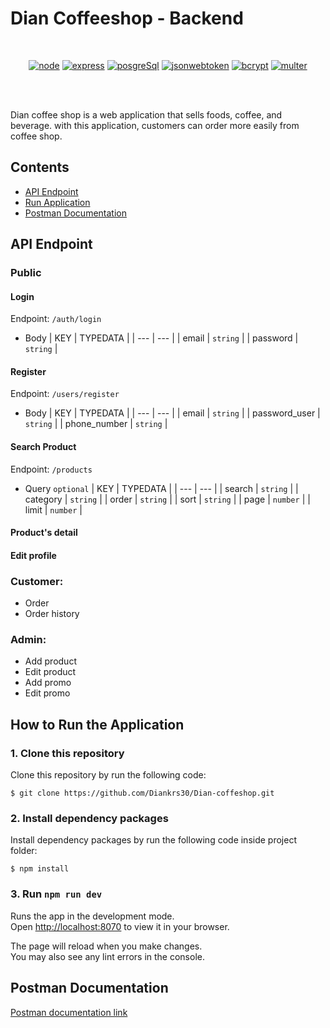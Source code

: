 # Dian Coffeeshop - Backend

<br/>

<div align="center">

[![node](https://img.shields.io/npm/v/node?label=node)](https://nodejs.org/en/)
[![express](https://img.shields.io/npm/v/express?label=express)](https://www.npmjs.com/package/express)
[![posgreSql](https://img.shields.io/npm/v/postgresql?label=postgresql)](https://www.npmjs.com/package/pg)
[![jsonwebtoken](https://img.shields.io/npm/v/jsonwebtoken?label=jsonwebtoken)](https://www.npmjs.com/package/jsonwebtoken)
[![bcrypt](https://img.shields.io/npm/v/bcrypt?label=bcrypt)](https://www.npmjs.com/package/bcrypt)
[![multer](https://img.shields.io/npm/v/multer?label=multer)](https://www.npmjs.com/package/multer)


<br/>

</div>

<br/>

Dian coffee shop is a web application that sells foods, coffee, and beverage. with this application, customers can order more easily from coffee shop.

## Contents

- [API Endpoint](#api-endpoint)
- [Run Application](#run-application)
- [Postman Documentation](#postman-documentation)

## API Endpoint

### Public

#### Login

Endpoint: `/auth/login`

- Body
  | KEY | TYPEDATA |
  | --- | --- |
  | email | `string` |
  | password | `string` |

#### Register

Endpoint: `/users/register`

- Body
  | KEY | TYPEDATA |
  | --- | --- |
  | email | `string` |
  | password_user | `string` |
  | phone_number | `string` |

#### Search Product

Endpoint: `/products`

- Query `optional`
  | KEY | TYPEDATA |
  | --- | --- |
  | search | `string` |
  | category | `string` |
  | order | `string` |
  | sort | `string` |
  | page | `number` |
  | limit | `number` |
  

#### Product's detail

#### Edit profile

### Customer:

- Order
- Order history

### Admin:

- Add product
- Edit product
- Add promo
- Edit promo

## How to Run the Application

### 1. Clone this repository

Clone this repository by run the following code:

```
$ git clone https://github.com/Diankrs30/Dian-coffeshop.git
```

### 2. Install dependency packages

Install dependency packages by run the following code inside project folder:

```
$ npm install
```

### 3. Run `npm run dev`

Runs the app in the development mode.\
Open [http://localhost:8070](http://localhost:8070) to view it in your browser.

The page will reload when you make changes.\
You may also see any lint errors in the console.

## Postman Documentation

[Postman documentation link](https://documenter.getpostman.com/view/23788506/2s83ziPj3x)


